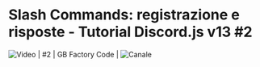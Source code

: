 # Slash Commands: registrazione e risposte - Tutorial Discord.js v13 #2

![Video](https://youtu.be/joUvozNvLTc) | #2 |  GB Factory Code | ![Canale](https://www.youtube.com/channel/UCO8qGdzY_vZuBzri8bC7dOQ)